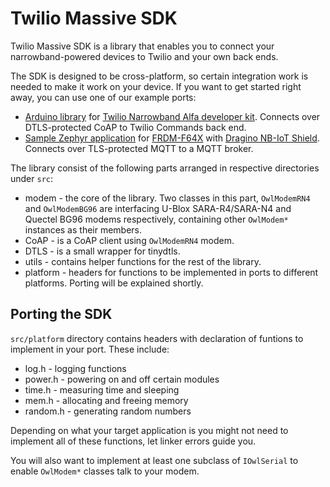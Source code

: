 # Twilio Massive SDK
Twilio Massive SDK is a library that enables you to connect your narrowband-powered devices to Twilio and your own back ends.

The SDK is designed to be cross-platform, so certain integration work is needed to make it work on your device. If you want to get started right away, you can use one of our example ports:

  * [Arduino library](https://github.com/twilio/Breakout_Massive_SDK_Arduino) for [Twilio Narrowband Alfa developer kit](https://www.twilio.com/docs/wireless/quickstart/alfa-developer-kit). Connects over DTLS-protected CoAP to Twilio Commands back end.
  * [Sample Zephyr application](https://github.com/twilio/Breakout_Massive_SDK_Zephyr) for [FRDM-F64X](https://www.nxp.com/support/developer-resources/evaluation-and-development-boards/freedom-development-boards/mcu-boards/freedom-development-platform-for-kinetis-k64-k63-and-k24-mcus:FRDM-K64F) with [Dragino NB-IoT Shield](https://wiki.dragino.com/index.php?title=NB-IoT_Shield). Connects over TLS-protected MQTT to a MQTT broker.

The library consist of the following parts arranged in respective directories under `src`:

 * modem - the core of the library. Two classes in this part, `OwlModemRN4` and `OwlModemBG96` are interfacing U-Blox SARA-R4/SARA-N4 and Quectel BG96 modems respectively, containing other `OwlModem*` instances as their members.
 * CoAP - is a CoAP client using `OwlModemRN4` modem.
 * DTLS - is a small wrapper for tinydtls.
 * utils - contains helper functions for the rest of the library.
 * platform - headers for functions to be implemented in ports to different platforms. Porting will be explained shortly.

## Porting the SDK

`src/platform` directory contains headers with declaration of funtions to implement in your port. These include:

  * log.h - logging functions
  * power.h - powering on and off certain modules
  * time.h - measuring time and sleeping
  * mem.h - allocating and freeing memory
  * random.h - generating random numbers

Depending on what your target application is you might not need to implement all of these functions, let linker errors guide you.

You will also want to implement at least one subclass of `IOwlSerial` to enable `OwlModem*` classes talk to your modem.
